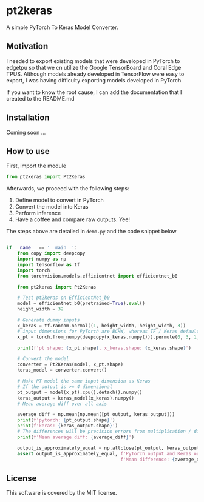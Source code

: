 # pt2keras

A simple PyTorch To Keras Model Converter. 

## Motivation

I needed to export existing models that were developed in PyTorch to edgetpu so that 
we cn utilize the Google TensorBoard and Coral Edge TPUS. Although models already developed 
in TensorFlow were easy to export, I was having difficulty exporting models developed in PyTorch.

If you want to know the root cause, I can add the documentation that I created to the README.md

## Installation 

Coming soon ...

## How to use 

First, import the module

```python
from pt2keras import Pt2Keras
```

Afterwards, we proceed with the following steps: 

1. Define model to convert in PyTorch
2. Convert the model into Keras
3. Perform inference
4. Have a coffee and compare raw outputs. Yee!

The steps above are detailed in `demo.py` and the code snippet below

```python

if __name__ == '__main__':
    from copy import deepcopy
    import numpy as np
    import tensorflow as tf
    import torch
    from torchvision.models.efficientnet import efficientnet_b0

    from pt2keras import Pt2Keras

    # Test pt2keras on EfficientNet_b0
    model = efficientnet_b0(pretrained=True).eval()
    height_width = 32

    # Generate dummy inputs
    x_keras = tf.random.normal((1, height_width, height_width, 3))
    # input dimensions for PyTorch are BCHW, whereas TF / Keras default is BHWC
    x_pt = torch.from_numpy(deepcopy(x_keras.numpy())).permute(0, 3, 1, 2)

    print(f'pt shape: {x_pt.shape}, x_keras.shape: {x_keras.shape}')

    # Convert the model
    converter = Pt2Keras(model, x_pt.shape)
    keras_model = converter.convert()

    # Make PT model the same input dimension as Keras
    # If the output is >= 4 dimensional
    pt_output = model(x_pt).cpu().detach().numpy()
    keras_output = keras_model(x_keras).numpy()
    # Mean average diff over all axis

    average_diff = np.mean(np.mean([pt_output, keras_output]))
    print(f'pytorch: {pt_output.shape}')
    print(f'keras: {keras_output.shape}')
    # The differences will be precision errors from multiplication / division
    print(f'Mean average diff: {average_diff}')

    output_is_approximately_equal = np.allclose(pt_output, keras_output, atol=1e-4)
    assert output_is_approximately_equal, f'PyTorch output and Keras output is different. ' \
                                          f'Mean difference: {average_diff}'
```

## License

This software is covered by the MIT license.
